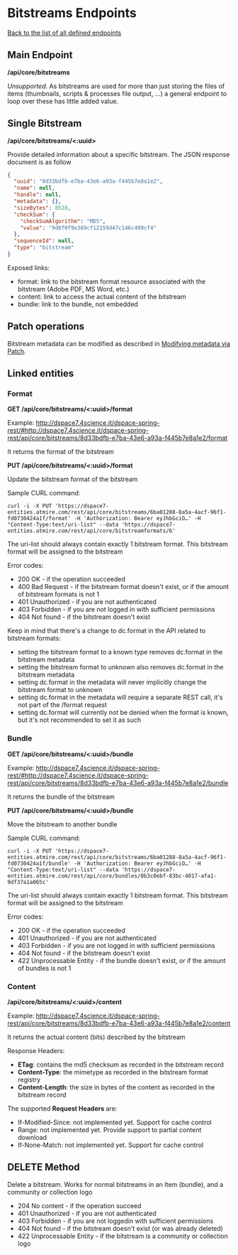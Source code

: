 # Bitstreams Endpoints
[Back to the list of all defined endpoints](endpoints.md)

## Main Endpoint
**/api/core/bitstreams**   

_Unsupported._ As bitstreams are used for more than just storing the files of items (thumbnails, scripts & processes file output, ...) a general endpoint to loop over these has little added value. 


## Single Bitstream
**/api/core/bitstreams/<:uuid>**

Provide detailed information about a specific bitstream. The JSON response document is as follow
```json
{
  "uuid": "8d33bdfb-e7ba-43e6-a93a-f445b7e8a1e2",
  "name": null,
  "handle": null,
  "metadata": {},
  "sizeBytes": 8528,
  "checkSum": {
    "checkSumAlgorithm": "MD5",
    "value": "9d8f0f9e369cf12159d47c146c499cf4"
  },
  "sequenceId": null,
  "type": "bitstream"
}
```

Exposed links:
* format: link to the bitstream format resource associated with the bitstream (Adobe PDF, MS Word, etc.)
* content: link to access the actual content of the bitstream
* bundle: link to the bundle, not embedded

## Patch operations

Bitstream metadata can be modified as described in [Modifying metadata via Patch](metadata-patch.md).

## Linked entities
### Format
**GET /api/core/bitstreams/<:uuid>/format**

Example: <http://dspace7.4science.it/dspace-spring-rest/#http://dspace7.4science.it/dspace-spring-rest/api/core/bitstreams/8d33bdfb-e7ba-43e6-a93a-f445b7e8a1e2/format>

It returns the format of the bitstream

**PUT /api/core/bitstreams/<:uuid>/format**

Update the bitstream format of the bitstream

Sample CURL command:
```
curl -i -X PUT 'https://dspace7-entities.atmire.com/rest/api/core/bitstreams/6ba01288-8a5a-4acf-96f1-fd0730424a1f/format' -H 'Authorization: Bearer eyJhbGciO…' -H "Content-Type:text/uri-list" --data 'https://dspace7-entities.atmire.com/rest/api/core/bitstreamformats/6'
```

The uri-list should always contain exactly 1 bitstream format. This bitstream format will be assigned to the bitstream

Error codes:
* 200 OK - if the operation succeeded
* 400 Bad Request - if the bitstream format doesn't exist, or if the amount of bitstream formats is not 1
* 401 Unauthorized - if you are not authenticated
* 403 Forbidden - if you are not logged in with sufficient permissions
* 404 Not found - if the bitstream doesn't exist

Keep in mind that there's a change to dc.format in the API related to bitstream formats:
* setting the bitstream format to a known type removes dc.format in the bitstream metadata
* setting the bitstream format to unknown also removes dc.format in the bitstream metadata
* setting dc.format in the metadata will never implicitly change the bitstream format to unknown
* setting dc.format in the metadata will require a separate REST call, it's not part of the /format request
* setting dc.format will currently not be denied when the format is known, but it's not recommended to set it as such

### Bundle
**GET /api/core/bitstreams/<:uuid>/bundle**

Example: <http://dspace7.4science.it/dspace-spring-rest/#http://dspace7.4science.it/dspace-spring-rest/api/core/bitstreams/8d33bdfb-e7ba-43e6-a93a-f445b7e8a1e2/bundle>

It returns the bundle of the bitstream

**PUT /api/core/bitstreams/<:uuid>/bundle**

Move the bitstream to another bundle

Sample CURL command:
```
curl -i -X PUT 'https://dspace7-entities.atmire.com/rest/api/core/bitstreams/6ba01288-8a5a-4acf-96f1-fd0730424a1f/bundle' -H 'Authorization: Bearer eyJhbGciO…' -H "Content-Type:text/uri-list" --data 'https://dspace7-entities.atmire.com/rest/api/core/bundles/0b3c0ebf-83bc-4017-afa1-9df37a1a065c'
```

The uri-list should always contain exactly 1 bitstream format. This bitstream format will be assigned to the bitstream

Error codes:
* 200 OK - if the operation succeeded
* 401 Unauthorized - if you are not authenticated
* 403 Forbidden - if you are not logged in with sufficient permissions
* 404 Not found - if the bitstream doesn't exist
* 422 Unprocessable Entity - if the bundle doesn't exist, or if the amount of bundles is not 1

### Content
**/api/core/bitstreams/<:uuid>/content**

Example: <http://dspace7.4science.it/dspace-spring-rest/api/core/bitstreams/8d33bdfb-e7ba-43e6-a93a-f445b7e8a1e2/content>

It returns the actual content (bits) described by the bitstream

Response Headers:

* **ETag**: contains the md5 checksum as recorded in the bitstream record
* **Content-Type**: the mimetype as recorded in the bitstream format registry 
* **Content-Length**: the size in bytes of the content as recorded in the bitstream record

The supported **Request Headers** are:
* If-Modified-Since: not implemented yet. Support for cache control
* Range: not implemented yet. Provide support to partial content download
* If-None-Match: not implemented yet. Support for cache control

## DELETE Method
Delete a bitstream. Works for normal bitstreams in an Item (bundle), and a community or collection logo

* 204 No content - if the operation succeed
* 401 Unauthorized - if you are not authenticated
* 403 Forbidden - if you are not loggedin with sufficient permissions
* 404 Not found - if the bitstream doesn't exist (or was already deleted)
* 422 Unprocessable Entity - if the bitstream is a community or collection logo

